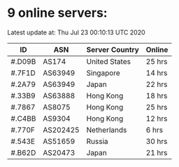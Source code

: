# 9 online servers:

Latest update at: Thu Jul 23 00:10:13 UTC 2020

| ID | ASN | Server Country | Online |
| -- | --- | -------------- | ------ |
| #.D09B | AS174 | United States | 25 hrs |
| #.7F1D | AS63949 | Singapore | 14 hrs |
| #.2A79 | AS63949 | Japan | 22 hrs |
| #.33B9 | AS63888 | Hong Kong | 18 hrs |
| #.7867 | AS8075 | Hong Kong | 25 hrs |
| #.C4BB | AS9304 | Hong Kong | 12 hrs |
| #.770F | AS202425 | Netherlands | 6 hrs |
| #.543E | AS51659 | Russia | 30 hrs |
| #.B62D | AS20473 | Japan | 21 hrs |

